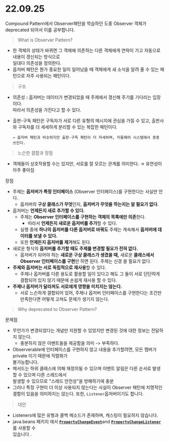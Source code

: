# 22.09.25

Compound Pattern에서 Observer패턴을 학습하던 도중 Observer 객체가 deprecated 되어서 이를 공부합니다.

> What is Observer Pattern?

* 한 객체의 상태가 바뀌면 그 객체에 의존하는 다른 객체에게 연락이 가고 자동으로 내용이 갱신되는 방식으로 \
  일대다 의존성을 정의한다.
* 옵저버 패턴은 뭔가 중요한 일이 일어났을 때 객체에게 새 소식을 알려 줄 수 있는 패턴으로 자주 사용되는 패턴이다.

&#x20;

> 구조

* 의존성 **:** 옵저버는 데이터가 변경되었을 때 주제에서 갱신해 주기를 기다리는 입장이다. \
  &#x20;           따라서 의존성을 가진다고 할 수 있다.
*   출판-구독 패턴은 구독자가 서로 다른 유형의 메시지에 관심을 가질 수 있고, 출판사와 구독자를 더 세세하게 분리할 수 있는 복잡한 패턴이다.

    ```
    → 옵저버 패턴과 비슷하지만 출판-구독 패턴이 더 자세하며, 미들웨어 시스템에서 종종 쓰인다.
    ```

> 느슨한 결합과 장점

* 객체들이 상호작용할 수는 있지만, 서로를 잘 모르는 관계를 의미한다. → 유연성이 아주 좋아짐

장점

* 주제는 **옵저버가 특정 인터페이스** (Observer 인터페이스)를 구현한다는 사실만 안다.
  * 옵저버의 **구상 클래스가 무엇**인지, **옵저버가 무엇을 하는지는 알 필요가 없다**.
* 옵저버는 **언제든지 새로 추가할 수 있다.**
  * 주제는 **Observer 인터페이스를 구현하는 객체의 목록에만 의존**한다.
    * 따라서 **언제든지 새로운 옵저버를 추가**할 수 있다.
  * 실행 중에 **하나의 옵저버를 다른 옵저버로 바꿔도** 주제는 계속해서 **옵저버에 데이터를 보낼 수 있다.**
  * 또한 **언제든지 옵저버를 제거**해도 된다.
* 새로운 형식의 **옵저버를 추가할 때도 주제를 변경할 필요가 전혀 없다.**
  * 옵저버가 되어야 하는 **새로운 구상 클래스가 생겼을 때,** 새로운 **클래스에서 Observer 인터페이스를 구현**만 하면 된다. 주제는 신경 쓸 필요가 없다.
* **주제와 옵저버는 서로 독립적으로 재사용**할 수 있다.
  * 주제나 옵저버를 다른 용도로 활용할 일이 있다고 해도 그 둘이 서로 단단하게 결합되어 있지 않기 때문에 손쉽게 재사용 할 수 있다.
* **주제나 옵저버가 달라져도 서로에게 영향을 미치지는 않는다.**
  * 서로 느슨하게 결합되어 있어, 주제나 옵저버 인터페이스를 구현한다는 조건만 만족한다면 어떻게 고쳐도 문제가 생기지 않는다.

> Why deprecated to Observer Pattern?

문제점

* 무언가가 변경되었다는 개념만 지원할 수 있었지만 변경된 것에 대한 정보는 전달하지 않는다.
  * 충분하지 않은 이벤트들을 제공함을 의미 -> 부족하다.
* Observerable에 인터페이스를 구현하지 않고 내용을 추가할려면, 모든 멤버가 private 이기 때문에 직렬화가 \
  불가능합니다.
* 메서드는 하위 클래스에 의해 재정의될 수 있으며 이벤트 알림은 다른 순서로 발생할 수 있으며 다른 스레드에서 \
  발생할 수 있으므로 "스레드 안전성"을 방해하기에 충분
* 그러나 특정 구현이 더 이상 사용되지 않는다는 사실이 Observer 패턴에 치명적인 결함이 있음을 의미하지는 않는다. 또한, `Listener`옵저버이기도 합니다.



> 대안

* Listeners에 많은 유형과 콜백 메소드가 존재하며, 캐스팅이 필요하지 않습니다.
* java.beans 패키지 에서 [**`PropertyChangeEvent`**](https://docs.oracle.com/javase/9/docs/api/java/beans/PropertyChangeEvent.html)and [**`PropertyChangeListener`**](https://docs.oracle.com/javase/9/docs/api/java/beans/PropertyChangeListener.html)를 사용할 수 \
  있습니다 .
